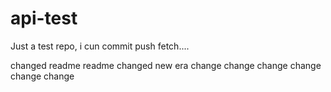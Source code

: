 api-test
========

Just a test repo, i cun commit push fetch....

changed readme
readme changed
new era
change
change
change
change
change
change
